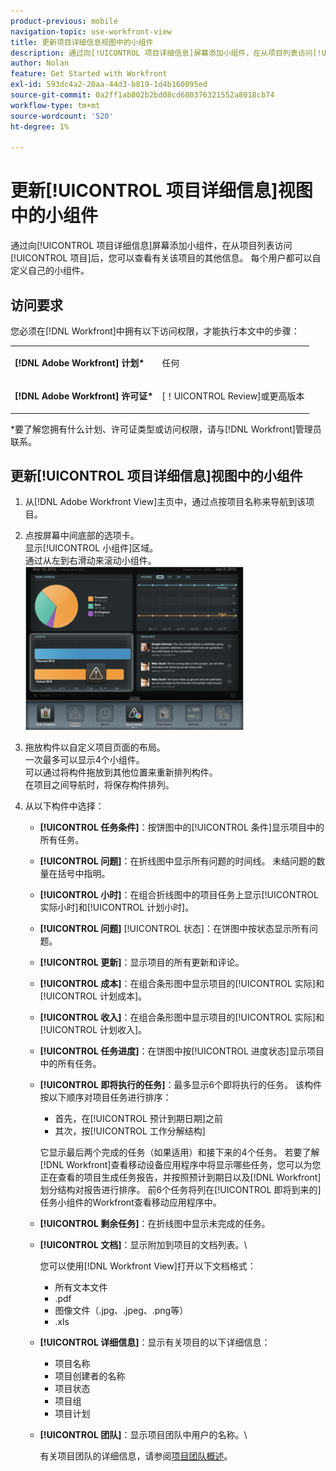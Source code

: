 ```yaml
---
product-previous: mobile
navigation-topic: use-workfront-view
title: 更新项目详细信息视图中的小组件
description: 通过向[!UICONTROL 项目详细信息]屏幕添加小组件，在从项目列表访问[!UICONTROL 项目]后，您可以查看有关该项目的其他信息。 每个用户都可以自定义自己的小组件。
author: Nolan
feature: Get Started with Workfront
exl-id: 593dc4a2-20aa-44d3-b819-1d4b160095ed
source-git-commit: 0a2ff1ab802b2bd08cd680376321552a8018cb74
workflow-type: tm+mt
source-wordcount: '520'
ht-degree: 1%

---
```


# 更新[!UICONTROL 项目详细信息]视图中的小组件

通过向[!UICONTROL 项目详细信息]屏幕添加小组件，在从项目列表访问[!UICONTROL 项目]后，您可以查看有关该项目的其他信息。 每个用户都可以自定义自己的小组件。

## 访问要求

您必须在[!DNL Workfront]中拥有以下访问权限，才能执行本文中的步骤：

<table style="table-layout:auto"> 
 <col> 
 </col> 
 <col> 
 </col> 
 <tbody> 
  <tr> 
   <td role="rowheader"><strong>[!DNL Adobe Workfront] 计划*</strong></td> 
   <td> <p>任何</p> </td> 
  </tr> 
  <tr> 
   <td role="rowheader"><strong>[!DNL Adobe Workfront] 许可证*</strong></td> 
   <td> <p>[！UICONTROL Review]或更高版本</p> </td> 
  </tr> 
 </tbody> 
</table>

&#42;要了解您拥有什么计划、许可证类型或访问权限，请与[!DNL Workfront]管理员联系。

## 更新[!UICONTROL 项目详细信息]视图中的小组件

1. 从[!DNL Adobe Workfront View]主页中，通过点按项目名称来导航到该项目。
1. 点按屏幕中间底部的选项卡。\
   显示[!UICONTROL 小组件]区域。\
   通过从左到右滑动来滚动小组件。\
   ![小组件](assets/screen-shot-2013-009-11-at-8.25.01-am-350x262.png)

1. 拖放构件以自定义项目页面的布局。\
   一次最多可以显示4个小组件。\
   可以通过将构件拖放到其他位置来重新排列构件。\
   在项目之间导航时，将保存构件排列。

1. 从以下构件中选择：

   * **[!UICONTROL 任务条件]**：按饼图中的[!UICONTROL 条件]显示项目中的所有任务。
   * **[!UICONTROL 问题]**：在折线图中显示所有问题的时间线。 未结问题的数量在括号中指明。
   * **[!UICONTROL 小时]**：在组合折线图中的项目任务上显示[!UICONTROL 实际小时]和[!UICONTROL 计划小时]。
   * **[!UICONTROL 问题]** [!UICONTROL 状态]：在饼图中按状态显示所有问题。
   * **[!UICONTROL 更新]**：显示项目的所有更新和评论。
   * **[!UICONTROL 成本]**：在组合条形图中显示项目的[!UICONTROL 实际]和[!UICONTROL 计划成本]。
   * **[!UICONTROL 收入]**：在组合条形图中显示项目的[!UICONTROL 实际]和[!UICONTROL 计划收入]。
   * **[!UICONTROL 任务进度]**：在饼图中按[!UICONTROL 进度状态]显示项目中的所有任务。
   * **[!UICONTROL 即将执行的任务]**：最多显示6个即将执行的任务。 该构件按以下顺序对项目任务进行排序：

      * 首先，在[!UICONTROL 预计到期日期]之前
      * 其次，按[!UICONTROL 工作分解结构]

     它显示最后两个完成的任务（如果适用）和接下来的4个任务。 若要了解[!DNL Workfront]查看移动设备应用程序中将显示哪些任务，您可以为您正在查看的项目生成任务报告，并按照预计到期日以及[!DNL Workfront]划分结构对报告进行排序。 前6个任务将列在[!UICONTROL 即将到来的]任务小组件的Workfront查看移动应用程序中。

   * **[!UICONTROL 剩余任务]**：在折线图中显示未完成的任务。
   * **[!UICONTROL 文档]**：显示附加到项目的文档列表。\

     您可以使用[!DNL Workfront View]打开以下文档格式：

      * 所有文本文件
      * .pdf
      * 图像文件（.jpg、.jpeg、.png等）
      * .xls
   * **[!UICONTROL 详细信息]**：显示有关项目的以下详细信息：

      * 项目名称
      * 项目创建者的名称
      * 项目状态
      * 项目组
      * 项目计划
   * **[!UICONTROL 团队]**：显示项目团队中用户的名称。\

     有关项目团队的详细信息，请参阅[项目团队概述](../../../manage-work/projects/planning-a-project/project-team-overview.md)。
